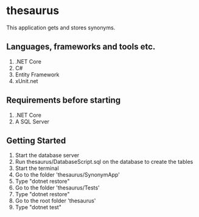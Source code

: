 # thesaurus
This application gets and stores synonyms. 

## Languages, frameworks and tools etc.
1. .NET Core
2. C#
3. Entity Framework
4. xUnit.net

## Requirements before starting
1. .NET Core
2. A SQL Server

## Getting Started
1. Start the database server
2. Run thesaurus/DatabaseScript.sql on the database to create the tables
3. Start the terminal
4. Go to the folder 'thesaurus/SynonymApp'
5. Type "dotnet restore"
6. Go to the folder 'thesaurus/Tests'
7. Type "dotnet restore"
8. Go to the root folder 'thesaurus'
9. Type "dotnet test"



